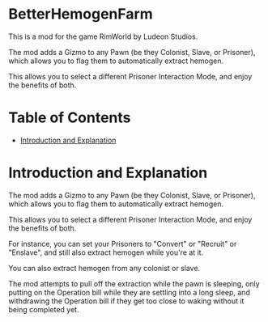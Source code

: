 # BetterHemogenFarm

This is a mod for the game RimWorld by Ludeon Studios.

The mod adds a Gizmo to any Pawn (be they Colonist, Slave, or Prisoner), which allows you to flag them to automatically extract hemogen.

This allows you to select a different Prisoner Interaction Mode, and enjoy the benefits of both.

# Table of Contents

* [Introduction and Explanation](#introduction-and-explanation)

# Introduction and Explanation

The mod adds a Gizmo to any Pawn (be they Colonist, Slave, or Prisoner), which allows you to flag them to automatically extract hemogen.

This allows you to select a different Prisoner Interaction Mode, and enjoy the benefits of both.

For instance, you can set your Prisoners to "Convert" or "Recruit" or "Enslave", and still also extract hemogen while you're at it.

You can also extract hemogen from any colonist or slave.

The mod attempts to pull off the extraction while the pawn is sleeping, only putting on the Operation bill while they are settling into a long sleep, and withdrawing the Operation bill if they get too close to waking without it being completed yet.
